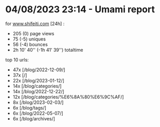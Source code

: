 # 04/08/2023 23:14 - Umami report
for www.shifeiti.com [24h] :

 - 205 (0) page views
 - 75 (-5) uniques
 - 56 (-4) bounces
 - 2h 10' 40'' (-1h 41' 39'') totaltime


top 10 urls:
 - 47x [/blog/2022-12-09/]
 - 37x [/]
 - 22x [/blog/2023-01-12/]
 - 14x [/blog/categories/]
 - 14x [/blog/2022-12-22/]
 - 12x [/blog/categories/%E6%8A%80%E6%9C%AF/]
 - 8x [/blog/2023-02-03/]
 - 6x [/blog/tags/]
 - 6x [/blog/2022-05-07/]
 - 6x [/blog/archives/]


